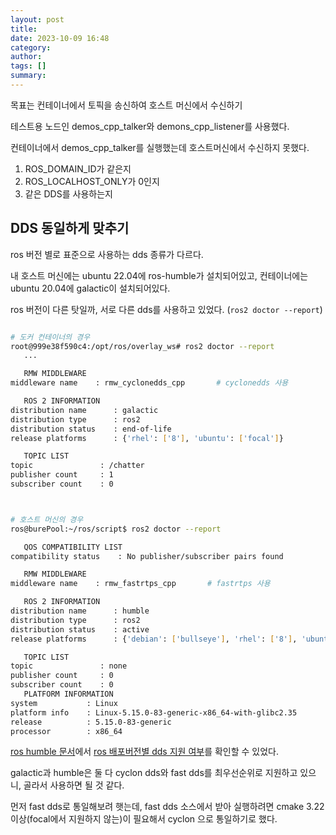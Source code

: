 ```yaml
---
layout: post
title:
date: 2023-10-09 16:48
category:
author:
tags: []
summary:
---
```


목표는 컨테이너에서 토픽을 송신하여 호스트 머신에서 수신하기

테스트용 노드인 demos_cpp_talker와 demons_cpp_listener를 사용했다.

컨테이너에서 demos_cpp_talker를 실행했는데 호스트머신에서 수신하지 못했다.

1. ROS_DOMAIN_ID가 같은지
2. ROS_LOCALHOST_ONLY가 0인지
3. 같은 DDS를 사용하는지

## DDS 동일하게 맞추기

ros 버전 별로 표준으로 사용하는 dds 종류가 다르다.

내 호스트 머신에는 ubuntu 22.04에 ros-humble가 설치되어있고, 컨테이너에는 ubuntu 20.04에 galactic이 설치되어있다.

ros 버전이 다른 탓일까, 서로 다른 dds를 사용하고 있었다. (`ros2 doctor --report`)

```bash

# 도커 컨테이너의 경우
root@999e38f590c4:/opt/ros/overlay_ws# ros2 doctor --report
   ...

   RMW MIDDLEWARE
middleware name    : rmw_cyclonedds_cpp       # cyclonedds 사용

   ROS 2 INFORMATION
distribution name      : galactic
distribution type      : ros2
distribution status    : end-of-life
release platforms      : {'rhel': ['8'], 'ubuntu': ['focal']}

   TOPIC LIST
topic               : /chatter
publisher count     : 1
subscriber count    : 0



# 호스트 머신의 경우
ros@burePool:~/ros/script$ ros2 doctor --report

   QOS COMPATIBILITY LIST
compatibility status    : No publisher/subscriber pairs found

   RMW MIDDLEWARE
middleware name    : rmw_fastrtps_cpp       # fastrtps 사용

   ROS 2 INFORMATION
distribution name      : humble
distribution type      : ros2
distribution status    : active
release platforms      : {'debian': ['bullseye'], 'rhel': ['8'], 'ubuntu': ['jammy']}

   TOPIC LIST
topic               : none
publisher count     : 0
subscriber count    : 0
   PLATFORM INFORMATION
system           : Linux
platform info    : Linux-5.15.0-83-generic-x86_64-with-glibc2.35
release          : 5.15.0-83-generic
processor        : x86_64

```

[ros humble 문서](https://docs.ros.org/en/galactic/Installation/DDS-Implementations.html)에서 [ros 배포버전별 dds 지원 여부](https://ros.org/reps/rep-2000.html)를 확인할 수 있었다.

galactic과 humble은 둘 다 cyclon dds와 fast dds를 최우선순위로 지원하고 있으니, 골라서 사용하면 될 것 같다.

먼저 fast dds로 통일해보려 햇는데, fast dds 소스에서 받아 실행하려면 cmake 3.22 이상(focal에서 지원하지 않는)이 필요해서 cyclon 으로 통일하기로 했다.






